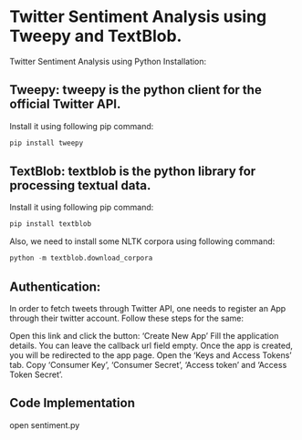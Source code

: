 # Twitter Sentiment Analysis using Tweepy and TextBlob.
Twitter Sentiment Analysis using Python
Installation:

## Tweepy: tweepy is the python client for the official Twitter API.
Install it using following pip command:
```python
pip install tweepy
```
## TextBlob: textblob is the python library for processing textual data.
Install it using following pip command:
```python
pip install textblob
```
Also, we need to install some NLTK corpora using following command:
```python
python -m textblob.download_corpora
```
## Authentication:
In order to fetch tweets through Twitter API, one needs to register an App through their twitter account. Follow these steps for the same:

Open this link and click the button: ‘Create New App’
Fill the application details. You can leave the callback url field empty.
Once the app is created, you will be redirected to the app page.
Open the ‘Keys and Access Tokens’ tab.
Copy ‘Consumer Key’, ‘Consumer Secret’, ‘Access token’ and ‘Access Token Secret’.

## Code Implementation
open sentiment.py
